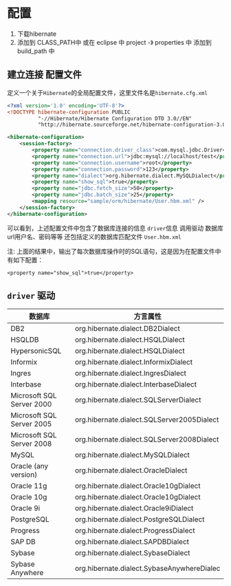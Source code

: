 配置
====

1. 下载hibernate
2. 添加到 CLASS_PATH中 或在 eclipse 中 project -》 properties 中 添加到 build_path 中

建立连接 配置文件
---------------

定义一个关于`Hibernate`的全局配置文件，这里文件名是`hibernate.cfg.xml`

```xml
<?xml version='1.0' encoding='UTF-8'?>
<!DOCTYPE hibernate-configuration PUBLIC
          "-//Hibernate/Hibernate Configuration DTD 3.0//EN"
          "http://hibernate.sourceforge.net/hibernate-configuration-3.0.dtd">

<hibernate-configuration>
    <session-factory>
        <property name="connection.driver_class">com.mysql.jdbc.Driver</property>
        <property name="connection.url">jdbc:mysql://localhost/test</property>
        <property name="connection.username">root</property>
        <property name="connection.password">123</property>
        <property name="dialect">org.hibernate.dialect.MySQLDialect</property>
        <property name="show_sql">true</property>
        <property name="jdbc.fetch_size">50</property>
        <property name="jdbc.batch_size">25</property>
        <mapping resource="sample/orm/hibernate/User.hbm.xml" />
    </session-factory>
</hibernate-configuration>
```

可以看到，上述配置文件中包含了数据库连接的信息
    `driver`信息 调用驱动
    数据库url用户名、密码等等
    还包括定义的数据库匹配文件 `User.hbm.xml`

注: 上面的结果中，输出了每次数据库操作时的SQL语句，这是因为在配置文件中有如下配置：

`<property name="show_sql">true</property>`

`driver` 驱动
-------------
    
| 数据库                    | 方言属性                                   |
| ------------------------- | ------------------------------------------ |
| DB2                       | org.hibernate.dialect.DB2Dialect           |
| HSQLDB                    | org.hibernate.dialect.HSQLDialect          |
| HypersonicSQL             | org.hibernate.dialect.HSQLDialect          |
| Informix                  | org.hibernate.dialect.InformixDialect      |
| Ingres                    | org.hibernate.dialect.IngresDialect        |
| Interbase                 | org.hibernate.dialect.InterbaseDialect     |
| Microsoft SQL Server 2000 | org.hibernate.dialect.SQLServerDialect     |
| Microsoft SQL Server 2005 | org.hibernate.dialect.SQLServer2005Dialect |
| Microsoft SQL Server 2008 | org.hibernate.dialect.SQLServer2008Dialect |
| MySQL                     | org.hibernate.dialect.MySQLDialect         |
| Oracle (any version)      | org.hibernate.dialect.OracleDialect        |
| Oracle 11g                | org.hibernate.dialect.Oracle10gDialect     |
| Oracle 10g                | org.hibernate.dialect.Oracle10gDialect     |
| Oracle 9i                 | org.hibernate.dialect.Oracle9iDialect      |
| PostgreSQL                | org.hibernate.dialect.PostgreSQLDialect    |
| Progress                  | org.hibernate.dialect.ProgressDialect      |
| SAP DB                    | org.hibernate.dialect.SAPDBDialect         |
| Sybase                    | org.hibernate.dialect.SybaseDialect        |
| Sybase Anywhere           | org.hibernate.dialect.SybaseAnywhereDialec |